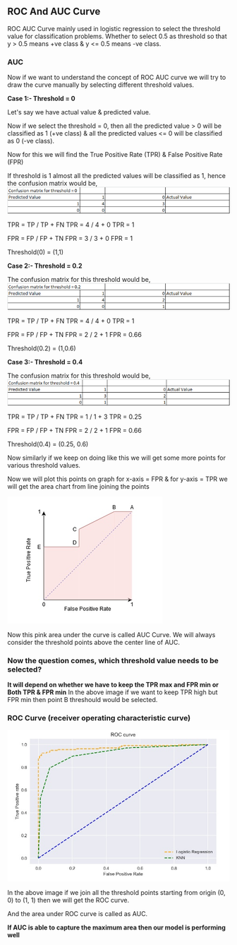 ## ROC And AUC Curve

ROC AUC Curve mainly used in logistic regression to select the threshold value for classification problems.
Whether to select 0.5 as threshold so that y > 0.5 means +ve class & y <= 0.5 means -ve class.

### **AUC**

Now if we want to understand the concept of ROC AUC curve we will try to draw the curve manually by selecting different threshold values.


**Case 1:- Threshold = 0**

Let's say we have actual value & predicted value.

Now if we select the threshold = 0, then all the predicted value > 0 will be classified as 1 (+ve class)
& all the predicted values <= 0 will be classified as 0 (-ve class).

Now for this we will find the True Positive Rate (TPR) & False Positive Rate (FPR)

If threshold is 1 almost all the predicted values will be classified as 1, hence the confusion matrix would be,
![Alt text](image-1.png)

TPR = TP / TP + FN
TPR = 4 / 4 + 0
TPR = 1

FPR = FP / FP + TN
FPR = 3 / 3 + 0
FPR = 1

Threshold(0) = (1,1)

**Case 2:- Threshold = 0.2**

The confusion matrix for this threshold would be,
![Alt text](image-3.png)

TPR = TP / TP + FN
TPR = 4 / 4 + 0
TPR = 1

FPR = FP / FP + TN
FPR = 2 / 2 + 1
FPR = 0.66

Threshold(0.2) = (1,0.6)

**Case 3:- Threshold = 0.4**

The confusion matrix for this threshold would be,
![Alt text](image.png)

TPR = TP / TP + FN
TPR = 1 / 1 + 3
TPR = 0.25

FPR = FP / FP + TN
FPR = 2 / 2 + 1
FPR = 0.66

Threshold(0.4) = (0.25, 0.6)


Now similarly if we keep on doing like this we will get some more points for various threshold values.

Now we will plot this points on graph for x-axis = FPR & for y-axis = TPR
we will get the area chart from line joining the points

![Alt text](image-2.png)

Now this pink area under the curve is called AUC Curve.
We will always consider the threshold points above the center line of AUC.

### **Now the question comes, which threshold value needs to be selected?**

**It will depend on whether we have to keep the TPR max and FPR min or Both TPR & FPR min**
In the above image if we want to keep TPR high but FPR min then point B threshould would be selected.


### **ROC Curve (receiver operating characteristic curve)**

![Alt text](image-4.png)

In the above image if we join all the threshold points starting from origin (0, 0) to (1, 1)
then we will get the ROC curve.

And the area under ROC curve is called as AUC.

**If AUC is able to capture the maximum area then our model is performing well**



